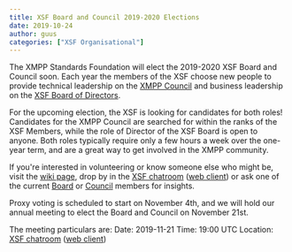 ```yaml
---
title: XSF Board and Council 2019-2020 Elections
date: 2019-10-24
author: guus
categories: ["XSF Organisational"]
---
```


The XMPP Standards Foundation will elect the 2019-2020 XSF Board and Council soon. Each year the members of the XSF choose new people to provide technical leadership on the [XMPP Council](https://xmpp.org/about/xmpp-standards-foundation.html#council) and business leadership on the [XSF Board of Directors](https://xmpp.org/about/xmpp-standards-foundation.html#board).

For the upcoming election, the XSF is looking for candidates for both roles! Candidates for the XMPP Council are searched for within the ranks of the XSF Members, while the role of Director of the XSF Board is open to anyone. Both roles typically require only a few hours a week over the one-year term, and are a great way to get involved in the XMPP community.

If you're interested in volunteering or know someone else who might be, visit the [wiki page](http://wiki.xmpp.org/web/Board_and_Council_Elections_2019), drop by in the [XSF chatroom](xmpp:xsf@muc.xmpp.org?join) ([web client](https://xmpp.org/chat?xsf)) or ask one of the current [Board](https://xmpp.org/about/xmpp-standards-foundation.html#board) or [Council](https://xmpp.org/about/xmpp-standards-foundation.html#council) members for insights.

Proxy voting is scheduled to start on November 4th, and we will hold our annual meeting to elect the Board and Council on November 21st.
 
The meeting particulars are:
Date: 2019-11-21
Time: 19:00 UTC
Location: [XSF chatroom](xmpp:xsf@muc.xmpp.org?join) ([web client](https://xmpp.org/chat?xsf))
